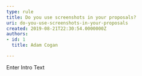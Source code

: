 ```yaml
---
type: rule
title: Do you use screenshots in your proposals?
uri: do-you-use-screenshots-in-your-proposals
created: 2019-08-21T22:30:54.0000000Z
authors:
- id: 1
  title: Adam Cogan

---
```




<span class='intro'> Enter Intro Text </span>





